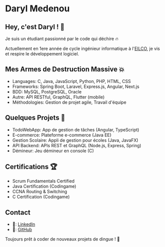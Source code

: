 # Daryl Medenou

## Hey, c'est Daryl ! 👋

Je suis un étudiant passionné par le code qui déchire 🔥

Actuellement en 1ere année de cycle ingénieur informatique à l'[EILCO](http://www.eilco-Formation.fr), je vis et respire le développement logiciel.

## Mes Armes de Destruction Massive 💥

- Languages: C, Java, JavaScript, Python, PHP, HTML, CSS 
- Frameworks: Spring Boot, Laravel, Express.js, Angular, Next.js
- BDD: MySQL, PostgreSQL, Oracle  
- Autre: API RESTful, GraphQL, Flutter (mobile)
- Méthodologies: Gestion de projet agile, Travail d'équipe  

## Quelques Projets 🚀

- TodoWebApp: App de gestion de tâches (Angular, TypeScript)
- E-commerce: Plateforme e-commerce (Java EE) 
- Gestion Scolaire: Appli de gestion pour écoles (Java, JavaFX)
- API Backend: APIs REST et GraphQL (Node.js, Express, Spring)
- Démineur: Jeu démineur en console (C)


## Certifications 🏆  

- Scrum Fundamentals Certified  
- Java Certification (Codingame)
- CCNA Routing & Switching  
- C Certification (Codingame)

## Contact 
- 💼: [LinkedIn](https://linkedin.com/in/donamedenou) 
- 🐙: [GitHub](https://github.com/Daryl-03)

Toujours prêt à coder de nouveaux projets de dingue ! 🤘
